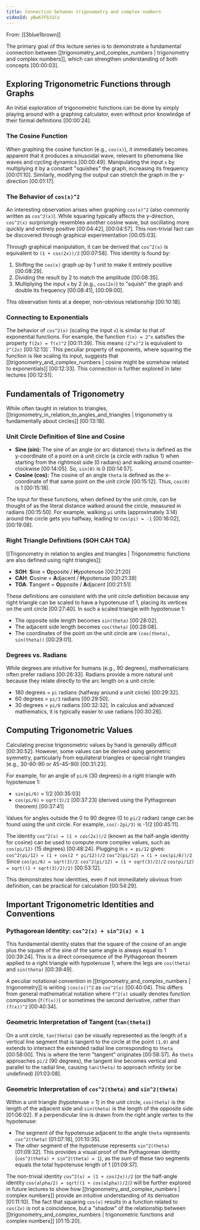 ```yaml
---
title: Connection between trigonometry and complex numbers
videoId: yBw67Fb31Cs
---
```


From: [[3blue1brown]] <br/> 

The primary goal of this lecture series is to demonstrate a fundamental connection between [[trigonometry_and_complex_numbers | trigonometry and complex numbers]], which can strengthen understanding of both concepts <a class="yt-timestamp" data-t="00:00:03">[00:00:03]</a>.

## Exploring Trigonometric Functions through Graphs

An initial exploration of trigonometric functions can be done by simply playing around with a graphing calculator, even without prior knowledge of their formal definitions <a class="yt-timestamp" data-t="00:00:24">[00:00:24]</a>.

### The Cosine Function

When graphing the cosine function (e.g., `cos(x)`), it immediately becomes apparent that it produces a sinusoidal wave, relevant to phenomena like waves and cycling dynamics <a class="yt-timestamp" data-t="00:00:49">[00:00:49]</a>. Manipulating the input `x` by multiplying it by a constant "squishes" the graph, increasing its frequency <a class="yt-timestamp" data-t="00:01:10">[00:01:10]</a>. Similarly, modifying the output can stretch the graph in the y-direction <a class="yt-timestamp" data-t="00:01:17">[00:01:17]</a>.

### The Behavior of `cos(x)^2`

An interesting observation arises when graphing `cos(x)^2` (also commonly written as `cos^2(x)`). While squaring typically affects the y-direction, `cos^2(x)` surprisingly resembles another cosine wave, but oscillating more quickly and entirely positive <a class="yt-timestamp" data-t="00:04:42">[00:04:42]</a>, <a class="yt-timestamp" data-t="00:04:57">[00:04:57]</a>. This non-trivial fact can be discovered through graphical experimentation <a class="yt-timestamp" data-t="00:05:03">[00:05:03]</a>.

Through graphical manipulation, it can be derived that `cos^2(x)` is equivalent to `(1 + cos(2x))/2` <a class="yt-timestamp" data-t="00:07:58">[00:07:58]</a>. This identity is found by:
1.  Shifting the `cos(x)` graph up by 1 unit to make it entirely positive <a class="yt-timestamp" data-t="00:08:29">[00:08:29]</a>.
2.  Dividing the result by 2 to match the amplitude <a class="yt-timestamp" data-t="00:08:35">[00:08:35]</a>.
3.  Multiplying the input `x` by 2 (e.g., `cos(2x)`) to "squish" the graph and double its frequency <a class="yt-timestamp" data-t="00:08:41">[00:08:41]</a>, <a class="yt-timestamp" data-t="00:09:00">[00:09:00]</a>.

This observation hints at a deeper, non-obvious relationship <a class="yt-timestamp" data-t="00:10:18">[00:10:18]</a>.

### Connecting to Exponentials

The behavior of `cos^2(x)` (scaling the input `x`) is similar to that of exponential functions. For example, the function `f(x) = 2^x` satisfies the property `f(2x) = f(x)^2` <a class="yt-timestamp" data-t="00:11:39">[00:11:39]</a>. This means `(2^x)^2` is equivalent to `2^(2x)` <a class="yt-timestamp" data-t="00:12:13">[00:12:13]`. This peculiar property of exponents, where squaring the function is like scaling its input, suggests that [[trigonometry_and_complex_numbers | cosine might be somehow related to exponentials]] <a class="yt-timestamp" data-t="00:12:33">[00:12:33]</a>. This connection is further explored in later lectures <a class="yt-timestamp" data-t="00:12:51">[00:12:51]</a>.

## Fundamentals of Trigonometry

While often taught in relation to triangles, [[trigonometry_in_relation_to_angles_and_triangles | trigonometry is fundamentally about circles]] <a class="yt-timestamp" data-t="00:13:18">[00:13:18]</a>.

### Unit Circle Definition of Sine and Cosine

*   **Sine (sin):** The sine of an angle (or arc distance) `theta` is defined as the y-coordinate of a point on a unit circle (a circle with radius 1) when starting from the rightmost side (0 radians) and walking around counter-clockwise <a class="yt-timestamp" data-t="00:14:05">[00:14:05]</a>. So, `sin(0)` is 0 <a class="yt-timestamp" data-t="00:14:57">[00:14:57]</a>.
*   **Cosine (cos):** The cosine of an angle `theta` is defined as the x-coordinate of that same point on the unit circle <a class="yt-timestamp" data-t="00:15:12">[00:15:12]</a>. Thus, `cos(0)` is 1 <a class="yt-timestamp" data-t="00:15:18">[00:15:18]</a>.

The input for these functions, when defined by the unit circle, can be thought of as the literal distance walked around the circle, measured in radians <a class="yt-timestamp" data-t="00:15:50">[00:15:50]</a>. For example, walking `pi` units (approximately 3.14) around the circle gets you halfway, leading to `cos(pi) = -1` <a class="yt-timestamp" data-t="00:16:02">[00:16:02]</a>, <a class="yt-timestamp" data-t="00:19:08">[00:19:08]</a>.

### Right Triangle Definitions (SOH CAH TOA)

[[Trigonometry in relation to angles and triangles | Trigonometric functions are also defined using right triangles]]:
*   **SOH**: **S**ine = **O**pposite / **H**ypotenuse <a class="yt-timestamp" data-t="00:21:20">[00:21:20]</a>
*   **CAH**: **C**osine = **A**djacent / **H**ypotenuse <a class="yt-timestamp" data-t="00:21:39">[00:21:39]</a>
*   **TOA**: **T**angent = **O**pposite / **A**djacent <a class="yt-timestamp" data-t="00:21:51">[00:21:51]</a>

These definitions are consistent with the unit circle definition because any right triangle can be scaled to have a hypotenuse of 1, placing its vertices on the unit circle <a class="yt-timestamp" data-t="00:27:40">[00:27:40]</a>. In such a scaled triangle with hypotenuse 1:
*   The opposite side length becomes `sin(theta)` <a class="yt-timestamp" data-t="00:28:02">[00:28:02]</a>.
*   The adjacent side length becomes `cos(theta)` <a class="yt-timestamp" data-t="00:28:08">[00:28:08]</a>.
*   The coordinates of the point on the unit circle are `(cos(theta), sin(theta))` <a class="yt-timestamp" data-t="00:29:01">[00:29:01]</a>.

### Degrees vs. Radians

While degrees are intuitive for humans (e.g., 90 degrees), mathematicians often prefer radians <a class="yt-timestamp" data-t="00:26:33">[00:26:33]</a>. Radians provide a more natural unit because they relate directly to the arc length on a unit circle:
*   180 degrees = `pi` radians (halfway around a unit circle) <a class="yt-timestamp" data-t="00:29:32">[00:29:32]</a>.
*   60 degrees = `pi/3` radians <a class="yt-timestamp" data-t="00:29:50">[00:29:50]</a>.
*   30 degrees = `pi/6` radians <a class="yt-timestamp" data-t="00:32:32">[00:32:32]</a>.
In calculus and advanced mathematics, it is typically easier to use radians <a class="yt-timestamp" data-t="00:30:26">[00:30:26]</a>.

## Computing Trigonometric Values

Calculating precise trigonometric values by hand is generally difficult <a class="yt-timestamp" data-t="00:30:52">[00:30:52]</a>. However, some values can be derived using geometric symmetry, particularly from equilateral triangles or special right triangles (e.g., 30-60-90 or 45-45-90) <a class="yt-timestamp" data-t="00:31:23">[00:31:23]</a>.

For example, for an angle of `pi/6` (30 degrees) in a right triangle with hypotenuse 1:
*   `sin(pi/6)` = 1/2 <a class="yt-timestamp" data-t="00:35:03">[00:35:03]</a>
*   `cos(pi/6)` = `sqrt(3)/2` <a class="yt-timestamp" data-t="00:37:23">[00:37:23]</a> (derived using the Pythagorean theorem) <a class="yt-timestamp" data-t="00:37:41">[00:37:41]</a>

Values for angles outside the 0 to 90 degree (0 to `pi/2` radian) range can be found using the unit circle. For example, `cos(-2pi/3)` is -1/2 <a class="yt-timestamp" data-t="00:45:11">[00:45:11]</a>.

The identity `cos^2(x) = (1 + cos(2x))/2` (known as the half-angle identity for cosine) can be used to compute more complex values, such as `cos(pi/12)` (15 degrees) <a class="yt-timestamp" data-t="00:48:24">[00:48:24]</a>. Plugging in `x = pi/12` gives:
`cos^2(pi/12) = (1 + cos(2 * pi/12))/2`
`cos^2(pi/12) = (1 + cos(pi/6))/2`
Since `cos(pi/6) = sqrt(3)/2`:
`cos^2(pi/12) = (1 + sqrt(3)/2)/2`
`cos(pi/12) = sqrt((1 + sqrt(3)/2)/2)` <a class="yt-timestamp" data-t="00:53:12">[00:53:12]</a>.

This demonstrates how identities, even if not immediately obvious from definition, can be practical for calculation <a class="yt-timestamp" data-t="00:54:29">[00:54:29]</a>.

## Important Trigonometric Identities and Conventions

### Pythagorean Identity: `cos^2(x) + sin^2(x) = 1`

This fundamental identity states that the square of the cosine of an angle plus the square of the sine of the same angle is always equal to 1 <a class="yt-timestamp" data-t="00:39:24">[00:39:24]</a>. This is a direct consequence of the Pythagorean theorem applied to a right triangle with hypotenuse 1, where the legs are `cos(theta)` and `sin(theta)` <a class="yt-timestamp" data-t="00:39:49">[00:39:49]</a>.

A peculiar notational convention in [[trigonometry_and_complex_numbers | trigonometry]] is writing `(cos(x))^2` as `cos^2(x)` <a class="yt-timestamp" data-t="00:40:04">[00:40:04]</a>. This differs from general mathematical notation where `f^2(x)` usually denotes function composition (`f(f(x))`) or sometimes the second derivative, rather than `(f(x))^2` <a class="yt-timestamp" data-t="00:40:34">[00:40:34]</a>.

### Geometric Interpretation of Tangent (`tan(theta)`)

On a unit circle, `tan(theta)` can be visually represented as the length of a vertical line segment that is tangent to the circle at the point `(1,0)` and extends to intersect the extended radial line corresponding to `theta` <a class="yt-timestamp" data-t="00:58:00">[00:58:00]</a>. This is where the term "tangent" originates <a class="yt-timestamp" data-t="00:58:37">[00:58:37]</a>. As `theta` approaches `pi/2` (90 degrees), the tangent line becomes vertical and parallel to the radial line, causing `tan(theta)` to approach infinity (or be undefined) <a class="yt-timestamp" data-t="01:03:08">[01:03:08]</a>.

### Geometric Interpretation of `cos^2(theta)` and `sin^2(theta)`

Within a unit triangle (hypotenuse = 1) in the unit circle, `cos(theta)` is the length of the adjacent side and `sin(theta)` is the length of the opposite side <a class="yt-timestamp" data-t="01:06:02">[01:06:02]</a>. If a perpendicular line is drawn from the right angle vertex to the hypotenuse:
*   The segment of the hypotenuse adjacent to the angle `theta` represents `cos^2(theta)` <a class="yt-timestamp" data-t="01:07:18">[01:07:18]</a>, <a class="yt-timestamp" data-t="01:10:35">[01:10:35]</a>.
*   The other segment of the hypotenuse represents `sin^2(theta)` <a class="yt-timestamp" data-t="01:09:32">[01:09:32]</a>.
This provides a visual proof of the Pythagorean identity (`cos^2(theta) + sin^2(theta) = 1`), as the sum of these two segments equals the total hypotenuse length of 1 <a class="yt-timestamp" data-t="01:09:37">[01:09:37]</a>.

The non-trivial identity `cos^2(x) = (1 + cos(2x))/2` (or the half-angle identity `cos(alpha/2) = sqrt((1 + cos(alpha))/2)`) will be further explored in future lectures to show how [[trigonometry_and_complex_numbers | complex numbers]] provide an intuitive understanding of its derivation <a class="yt-timestamp" data-t="01:11:10">[01:11:10]</a>. The fact that squaring `cos(x)` results in a function related to `cos(2x)` is not a coincidence, but a "shadow" of the relationship between [[trigonometry_and_complex_numbers | trigonometric functions and complex numbers]] <a class="yt-timestamp" data-t="01:15:20">[01:15:20]</a>.
